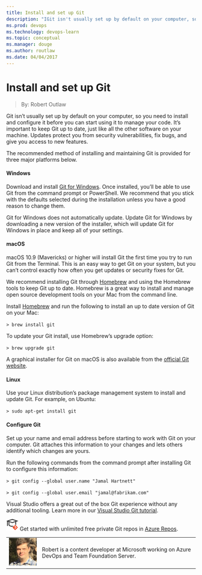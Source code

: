 ```yaml
---
title: Install and set up Git
description: "IGit isn't usually set up by default on your computer, so you need to install and configure it before you can start using it to manage your code. It's important to keep Git up to date, just like all the other software on your machine. "
ms.prod: devops
ms.technology: devops-learn
ms.topic: conceptual
ms.manager: douge
ms.author: routlaw
ms.date: 04/04/2017
---
```


# Install and set up Git

> By: Robert Outlaw

Git isn’t usually set up by default on your computer, so you need to
install and configure it before you can start using it to manage your
code. It’s important to keep Git up to date, just like all the other
software on your machine. Updates protect you from security
vulnerabilities, fix bugs, and give you access to new features.

The recommended method of installing and maintaining Git is provided for
three major platforms below.

#### Windows

Download and install [Git for Windows](https://git-scm.com/download/win). Once installed, you’ll be
able to use Git from the command prompt or PowerShell. We recommend that
you stick with the defaults selected during the installation unless you
have a good reason to change them.

Git for Windows does not automatically update. Update Git for Windows by
downloading a new version of the installer, which will update Git for
Windows in place and keep all of your settings.

#### macOS

macOS 10.9 (Mavericks) or higher will install Git the first time you try
to run Git from the Terminal. This is an easy way to get Git on your
system, but you can’t control exactly how often you get updates or
security fixes for Git.

We recommend installing Git through [Homebrew](http://brew.sh/) and
using the Homebrew tools to keep Git up to date. Homebrew is a great way
to install and manage open source development tools on your Mac from the
command line.

Install [Homebrew](http://brew.sh/) and run the following to install an
up to date version of Git on your Mac:

`> brew install git`

To update your Git install, use Homebrew’s upgrade option:

`> brew upgrade git`

A graphical installer for Git on macOS is also available from the
[official Git website](https://git-scm.com/download/mac).

#### Linux

Use your Linux distribution’s package management system to install and
update Git. For example, on Ubuntu:

`> sudo apt-get install git`

#### Configure Git

Set up your name and email address before starting to work with Git on
your computer. Git attaches this information to your changes and lets
others identify which changes are yours.

Run the following commands from the command prompt after installing Git
to configure this information:

`> git config --global user.name "Jamal Hartnett"`

`> git config --global user.email "jamal@fabrikam.com"`

Visual Studio offers a great out of the box Git experience without any
additional tooling. Learn more in our [Visual Studio Git tutorial](/azure/devops/git/tutorial/gitworkflow).

![Learn Git](../_img/LearnGIT_32x.png) Get started with unlimited free private Git repos in [Azure Repos](https://azure.microsoft.com/en-us/services/devops/repos/).

|                                                                       |                                                                                                |
| --------------------------------------------------------------------- | ---------------------------------------------------------------------------------------------- |
| ![Robert Outlaw](../_img/Robert-Outlaw_avatar_1479411198-130x130.jpg) | Robert is a content developer at Microsoft working on Azure DevOps and Team Foundation Server. |
